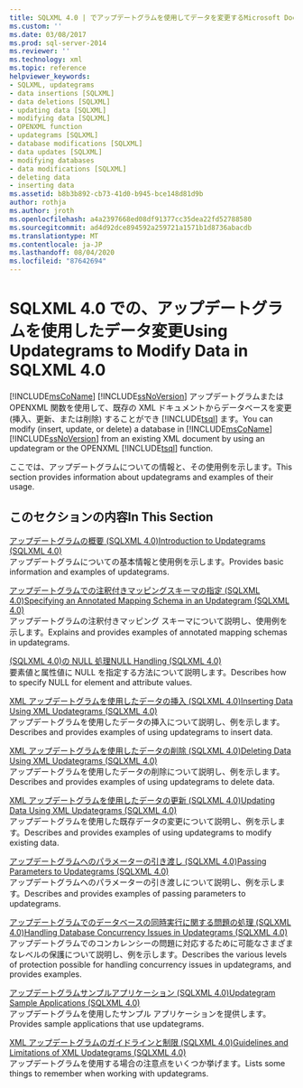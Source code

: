```yaml
---
title: SQLXML 4.0 | でアップデートグラムを使用してデータを変更するMicrosoft Docs
ms.custom: ''
ms.date: 03/08/2017
ms.prod: sql-server-2014
ms.reviewer: ''
ms.technology: xml
ms.topic: reference
helpviewer_keywords:
- SQLXML, updategrams
- data insertions [SQLXML]
- data deletions [SQLXML]
- updating data [SQLXML]
- modifying data [SQLXML]
- OPENXML function
- updategrams [SQLXML]
- database modifications [SQLXML]
- data updates [SQLXML]
- modifying databases
- data modifications [SQLXML]
- deleting data
- inserting data
ms.assetid: b8b3b892-cb73-41d0-b945-bce148d81d9b
author: rothja
ms.author: jroth
ms.openlocfilehash: a4a2397668ed08df91377cc35dea22fd52788580
ms.sourcegitcommit: ad4d92dce894592a259721a1571b1d8736abacdb
ms.translationtype: MT
ms.contentlocale: ja-JP
ms.lasthandoff: 08/04/2020
ms.locfileid: "87642694"
---
```

# <a name="using-updategrams-to-modify-data-in-sqlxml-40"></a><span data-ttu-id="fa4fa-102">SQLXML 4.0 での、アップデートグラムを使用したデータ変更</span><span class="sxs-lookup"><span data-stu-id="fa4fa-102">Using Updategrams to Modify Data in SQLXML 4.0</span></span>
  <span data-ttu-id="fa4fa-103">[!INCLUDE[msCoName](../../../includes/msconame-md.md)] [!INCLUDE[ssNoVersion](../../../includes/ssnoversion-md.md)] アップデートグラムまたは OPENXML 関数を使用して、既存の XML ドキュメントからデータベースを変更 (挿入、更新、または削除) することができ [!INCLUDE[tsql](../../../includes/tsql-md.md)] ます。</span><span class="sxs-lookup"><span data-stu-id="fa4fa-103">You can modify (insert, update, or delete) a database in [!INCLUDE[msCoName](../../../includes/msconame-md.md)] [!INCLUDE[ssNoVersion](../../../includes/ssnoversion-md.md)] from an existing XML document by using an updategram or the OPENXML [!INCLUDE[tsql](../../../includes/tsql-md.md)] function.</span></span>  
  
 <span data-ttu-id="fa4fa-104">ここでは、アップデートグラムについての情報と、その使用例を示します。</span><span class="sxs-lookup"><span data-stu-id="fa4fa-104">This section provides information about updategrams and examples of their usage.</span></span>  
  
## <a name="in-this-section"></a><span data-ttu-id="fa4fa-105">このセクションの内容</span><span class="sxs-lookup"><span data-stu-id="fa4fa-105">In This Section</span></span>  
 [<span data-ttu-id="fa4fa-106">アップデートグラムの概要 &#40;SQLXML 4.0&#41;</span><span class="sxs-lookup"><span data-stu-id="fa4fa-106">Introduction to Updategrams &#40;SQLXML 4.0&#41;</span></span>](introduction-to-updategrams-sqlxml-4-0.md)  
 <span data-ttu-id="fa4fa-107">アップデートグラムについての基本情報と使用例を示します。</span><span class="sxs-lookup"><span data-stu-id="fa4fa-107">Provides basic information and examples of updategrams.</span></span>  
  
 [<span data-ttu-id="fa4fa-108">アップデートグラムでの注釈付きマッピングスキーマの指定 &#40;SQLXML 4.0&#41;</span><span class="sxs-lookup"><span data-stu-id="fa4fa-108">Specifying an Annotated Mapping Schema in an Updategram &#40;SQLXML 4.0&#41;</span></span>](specifying-an-annotated-mapping-schema-in-an-updategram-sqlxml-4-0.md)  
 <span data-ttu-id="fa4fa-109">アップデートグラムの注釈付きマッピング スキーマについて説明し、使用例を示します。</span><span class="sxs-lookup"><span data-stu-id="fa4fa-109">Explains and provides examples of annotated mapping schemas in updategrams.</span></span>  
  
 [<span data-ttu-id="fa4fa-110">&#40;SQLXML 4.0&#41;の NULL 処理</span><span class="sxs-lookup"><span data-stu-id="fa4fa-110">NULL Handling &#40;SQLXML 4.0&#41;</span></span>](null-handling-sqlxml-4-0.md)  
 <span data-ttu-id="fa4fa-111">要素値と属性値に NULL を指定する方法について説明します。</span><span class="sxs-lookup"><span data-stu-id="fa4fa-111">Describes how to specify NULL for element and attribute values.</span></span>  
  
 [<span data-ttu-id="fa4fa-112">XML アップデートグラムを使用したデータの挿入 &#40;SQLXML 4.0&#41;</span><span class="sxs-lookup"><span data-stu-id="fa4fa-112">Inserting Data Using XML Updategrams &#40;SQLXML 4.0&#41;</span></span>](inserting-data-using-xml-updategrams-sqlxml-4-0.md)  
 <span data-ttu-id="fa4fa-113">アップデートグラムを使用したデータの挿入について説明し、例を示します。</span><span class="sxs-lookup"><span data-stu-id="fa4fa-113">Describes and provides examples of using updategrams to insert data.</span></span>  
  
 [<span data-ttu-id="fa4fa-114">XML アップデートグラムを使用したデータの削除 &#40;SQLXML 4.0&#41;</span><span class="sxs-lookup"><span data-stu-id="fa4fa-114">Deleting Data Using XML Updategrams &#40;SQLXML 4.0&#41;</span></span>](deleting-data-using-xml-updategrams-sqlxml-4-0.md)  
 <span data-ttu-id="fa4fa-115">アップデートグラムを使用したデータの削除について説明し、例を示します。</span><span class="sxs-lookup"><span data-stu-id="fa4fa-115">Describes and provides examples of using updategrams to delete data.</span></span>  
  
 [<span data-ttu-id="fa4fa-116">XML アップデートグラムを使用したデータの更新 &#40;SQLXML 4.0&#41;</span><span class="sxs-lookup"><span data-stu-id="fa4fa-116">Updating Data Using XML Updategrams &#40;SQLXML 4.0&#41;</span></span>](updating-data-using-xml-updategrams-sqlxml-4-0.md)  
 <span data-ttu-id="fa4fa-117">アップデートグラムを使用した既存データの変更について説明し、例を示します。</span><span class="sxs-lookup"><span data-stu-id="fa4fa-117">Describes and provides examples of using updategrams to modify existing data.</span></span>  
  
 [<span data-ttu-id="fa4fa-118">アップデートグラムへのパラメーターの引き渡し &#40;SQLXML 4.0&#41;</span><span class="sxs-lookup"><span data-stu-id="fa4fa-118">Passing Parameters to Updategrams &#40;SQLXML 4.0&#41;</span></span>](passing-parameters-to-updategrams-sqlxml-4-0.md)  
 <span data-ttu-id="fa4fa-119">アップデートグラムへのパラメーターの引き渡しについて説明し、例を示します。</span><span class="sxs-lookup"><span data-stu-id="fa4fa-119">Describes and provides examples of passing parameters to updategrams.</span></span>  
  
 [<span data-ttu-id="fa4fa-120">アップデートグラムでのデータベースの同時実行に関する問題の処理 &#40;SQLXML 4.0&#41;</span><span class="sxs-lookup"><span data-stu-id="fa4fa-120">Handling Database Concurrency Issues in Updategrams &#40;SQLXML 4.0&#41;</span></span>](handling-database-concurrency-issues-in-updategrams-sqlxml-4-0.md)  
 <span data-ttu-id="fa4fa-121">アップデートグラムでのコンカレンシーの問題に対応するために可能なさまざまなレベルの保護について説明し、例を示します。</span><span class="sxs-lookup"><span data-stu-id="fa4fa-121">Describes the various levels of protection possible for handling concurrency issues in updategrams, and provides examples.</span></span>  
  
 [<span data-ttu-id="fa4fa-122">アップデートグラムサンプルアプリケーション &#40;SQLXML 4.0&#41;</span><span class="sxs-lookup"><span data-stu-id="fa4fa-122">Updategram Sample Applications &#40;SQLXML 4.0&#41;</span></span>](../../../database-engine/dev-guide/updategram-sample-applications-sqlxml-4-0.md)  
 <span data-ttu-id="fa4fa-123">アップデートグラムを使用したサンプル アプリケーションを提供します。</span><span class="sxs-lookup"><span data-stu-id="fa4fa-123">Provides sample applications that use updategrams.</span></span>  
  
 [<span data-ttu-id="fa4fa-124">XML アップデートグラムのガイドラインと制限 &#40;SQLXML 4.0&#41;</span><span class="sxs-lookup"><span data-stu-id="fa4fa-124">Guidelines and Limitations of XML Updategrams &#40;SQLXML 4.0&#41;</span></span>](guidelines-and-limitations-of-xml-updategrams-sqlxml-4-0.md)  
 <span data-ttu-id="fa4fa-125">アップデートグラムを使用する場合の注意点をいくつか挙げます。</span><span class="sxs-lookup"><span data-stu-id="fa4fa-125">Lists some things to remember when working with updategrams.</span></span>  
  
  
